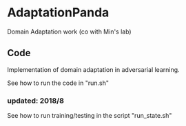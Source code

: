 # AdaptationPanda
Domain Adaptation work (co with Min's lab)

## Code
Implementation of domain adaptation in adversarial learning.

See how to run the code in "run.sh" 

### updated: 2018/8
 
See how to run training/testing in the script "run_state.sh" 


